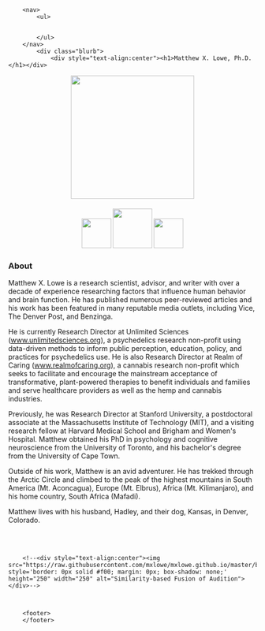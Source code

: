 <html>
	<head>
		<br>
		<br>
		<title>Matthew X. Lowe</title> 
	</head>
	<body>

		<nav>
    		<ul>
        		
        	
    		</ul>
		</nav>
    		<div class="blurb">
        		<div style="text-align:center"><h1>Matthew X. Lowe, Ph.D.</h1></div>


<div style="text-align:center"><img src="https://raw.githubusercontent.com/mxlowe/mxlowe.github.io/master/circle-cropped.png" style='border: 0px solid #f00; margin: 0px; box-shadow: none;' height="250" width="250"></div>
<div style="text-align:center"><p><h4><a href="https://scholar.google.ca/citations?user=aTRL1HMAAAAJ&hl=en"><img src="https://upload.wikimedia.org/wikipedia/commons/a/a9/Google_Scholar_logo_2015.PNG" style='border: 0px solid #f00; margin: 0px; box-shadow: none;' height="60" width="auto"></a> <a href="https://www.researchgate.net/profile/Matthew_Lowe7"><img src="http://www.readex.eu/wp-content/uploads/2017/05/RG_square_green.png" style='border: 0px solid #f00; margin: 0px; box-shadow: none;' height="80" width="auto"></a> <a href="mailto:mxlowe@gmail.com"><img src="https://upload.wikimedia.org/wikipedia/commons/4/4e/Gmail_Icon.png" style='border: 0px solid #f00; margin: 0px; box-shadow: none;' height="60" width="auto"></a></h4></p></div>

<h3>About</h3><p> 
    		Matthew X. Lowe is a research scientist, advisor, and writer with over a decade of experience researching factors that influence human behavior and brain function. He has published numerous peer-reviewed articles and his work has been featured in many reputable media outlets, including Vice, The Denver Post, and Benzinga.

He is currently Research Director at Unlimited Sciences (www.unlimitedsciences.org), a psychedelics research non-profit using data-driven methods to inform public perception, education, policy, and practices for psychedelics use. He is also Research Director at Realm of Caring (www.realmofcaring.org), a cannabis research non-profit which seeks to facilitate and encourage the mainstream acceptance of transformative, plant-powered therapies to benefit individuals and families and serve healthcare providers as well as the hemp and cannabis industries.  </p>

<p>Previously, he was Research Director at Stanford University, a postdoctoral associate at the Massachusetts Institute of Technology (MIT), and a visiting research fellow at Harvard Medical School and Brigham and Women's Hospital. Matthew obtained his PhD in psychology and cognitive neuroscience from the University of Toronto, and his bachelor's degree from the University of Cape Town.  </p>
		
<p>Outside of his work, Matthew is an avid adventurer. He has trekked through the Arctic Circle and climbed to the peak of the highest mountains in South America (Mt. Aconcagua), Europe (Mt. Elbrus), Africa (Mt. Kilimanjaro), and his home country, South Africa (Mafadi).</p>

<p> Matthew lives with his husband, Hadley, and their dog, Kansas, in Denver, Colorado.</p>

<br>




	
<br>
				
		<!--<div style="text-align:center"><img src="https://raw.githubusercontent.com/mxlowe/mxlowe.github.io/master/brain_trans.gif" style='border: 0px solid #f00; margin: 0px; box-shadow: none;' height="250" width="250" alt="Similarity-based Fusion of Audition"></div>-->
		
		

		<footer> 
		</footer> 


  
